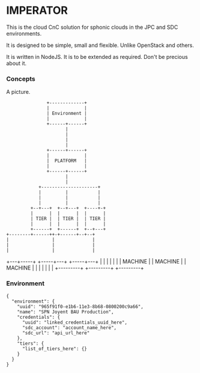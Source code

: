 # IMPERATOR

This is the cloud CnC solution for sphonic clouds in the JPC and SDC environments.

It is designed to be simple, small and flexible. Unlike OpenStack and others.

It is written in NodeJS. It is to be extended as required. Don't be precious about it.

### Concepts

A picture.

                   +-------------+       
                   |             |       
                   | Environment |       
                   |             |       
                   +------+------+       
                          |              
                          |              
                          |              
                          |              
                   +------+------+       
                   |             |       
                   |  PLATFORM   |       
                   |             |       
                   +------+------+       
                          |              
                          |              
                +---------------------+  
                |         |           |  
                |         |           |  
                |         |           |  
             +--+---+  +--+---+  +----+-+
             |      |  |      |  |      |
             | TIER |  | TIER |  | TIER |
             |      |  |      |  |      |
             +------+  +------+  +--+---+
    +--------+------++-+------+--+--+    
    |                |              |    
    |                |              |    
    |                |              |    
+---+-----+    +-----+---+    +-----+---+
|         |    |         |    |         |
| MACHINE |    | MACHINE |    | MACHINE |
|         |    |         |    |         |
+---------+    +---------+    +---------+


### Environment

```node
{
  "environment": {
    "uuid": "965f91f0-e1b6-11e3-8b68-0800200c9a66",
    "name": "SPN Joyent BAU Production",
    "credentials": {
      "uuid": "linked_credentials_uuid_here",
      "sdc_account": "account_name_here",
      "sdc_url": "api_url_here"
    },
    "tiers": {
      "list_of_tiers_here": {}
    }
  }
}
```